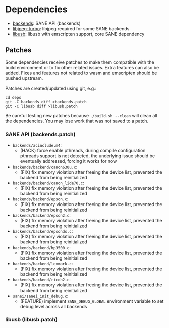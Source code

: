 # Dependencies

* [backends](backends): SANE API (backends)
* [libjpeg-turbo](libjpeg-turbo): libjpeg required for some SANE backends
* [libusb](libusb): libusb with emscripten support, core SANE dependency

## Patches

Some dependencies receive patches to make them compatible with the build environment or to fix other related issues. Extra features can also be added. Fixes and features not related to wasm and emscripten should be pushed upstream.

Patches are created/updated using git, e.g.:

    cd deps
    git -C backends diff >backends.patch
    git -C libusb diff >libusb.patch

Be careful testing new patches because `./build.sh --clean` will clean all the dependencies. You may lose work that was not saved to a patch.

### SANE API (backends.patch)

* `backends/acinclude.m4`:
    * (HACK) force enable pthreads, during compile configuration pthreads support is not detected, the underlying issue should be eventually addressed, forcing it works for now
* `backends/backend/canon630u.c`:
    * (FIX) fix memory violation after freeing the device list, prevented the backend from being reinitialized
* `backends/backend/canon_lide70.c`:
    * (FIX) fix memory violation after freeing the device list, prevented the backend from being reinitialized
* `backends/backend/epson.c`:
    * (FIX) fix memory violation after freeing the device list, prevented the backend from being reinitialized
* `backends/backend/epson2.c`:
    * (FIX) fix memory violation after freeing the device list, prevented the backend from being reinitialized
* `backends/backend/epsonds.c`:
    * (FIX) fix memory violation after freeing the device list, prevented the backend from being reinitialized
* `backends/backend/hp3500.c`:
    * (FIX) fix memory violation after freeing the device list, prevented the backend from being reinitialized
* `backends/backend/lexmark.c`:
    * (FIX) fix memory violation after freeing the device list, prevented the backend from being reinitialized
* `backends/backend/ricoh2.c`:
    * (FIX) fix memory violation after freeing the device list, prevented the backend from being reinitialized
* `sanei/sanei_init_debug.c`:
    * (FEATURE) implement `SANE_DEBUG_GLOBAL` environment variable to set debug level across all backends

### libusb (libusb.patch)
